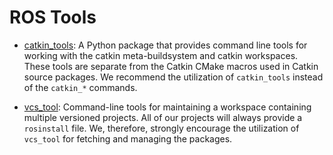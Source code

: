 # ROS Tools

* [catkin_tools](https://catkin-tools.readthedocs.io/en/latest/): A Python package that provides command line tools for working with the catkin meta-buildsystem and catkin workspaces. These tools are separate from the Catkin CMake macros used in Catkin source packages. We recommend the utilization of `catkin_tools` instead of the `catkin_*` commands.

* [vcs_tool](http://wiki.ros.org/vcstool): Command-line tools for maintaining a workspace containing multiple versioned projects. All of our projects will always provide a `rosinstall` file. We, therefore, strongly encourage the utilization of `vcs_tool` for fetching and managing the packages.

